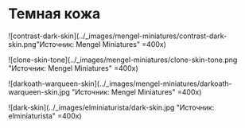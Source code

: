 # Темная кожа

![contrast-dark-skin](../_images/mengel-miniatures/contrast-dark-skin.png"Источник: Mengel Miniatures" =400x)

![clone-skin-tone](../_images/mengel-miniatures/clone-skin-tone.png "Источник: Mengel Miniatures" =400x)

![darkoath-warqueen-skin](../_images/mengel-miniatures/darkoath-warqueen-skin.jpg "Источник: Mengel Miniatures" =400x)

![dark-skin](../_images/elminiaturista/dark-skin.jpg "Источник: elminiaturista" =400x)
